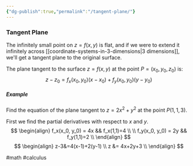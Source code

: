 ```yaml
---
{"dg-publish":true,"permalink":"/tangent-plane/"}
---
```


### Tangent Plane
The infinitely small point on $z=f(x,y)$ is flat, and if we were to extend it infinitely across [[coordinate-systems-in-3-dimensions|3 dimensions]], we'll get a tangent plane to the original surface.

The plane tangent to the surface $z=f(x,y)$ at the point $P=(x_0,y_0,z_0)$ is:
$$
z-z_0=f_x(x_0,y_0)(x-x_0)+f_y(x_0,y_0)(y-y_0)
$$

##### Example
Find the equation of the plane tangent to $z=2x^2+y^2$ at the point $P(1,1,3)$.

First we find the partial derivatives with respect to $x$ and $y$.
$$
\begin{align}
	f_x(x_0, y_0) = 4x && f_x(1,1)=4 \\
	\\
	f_y(x_0, y_0) = 2y && f_y(1,1)=2 \\
\end{align}
$$
$$
\begin{align}
	z-3&=4(x-1)+2(y-1) \\
	z &= 4x+2y+3 \\
\end{align}
$$

#math #calculus 
